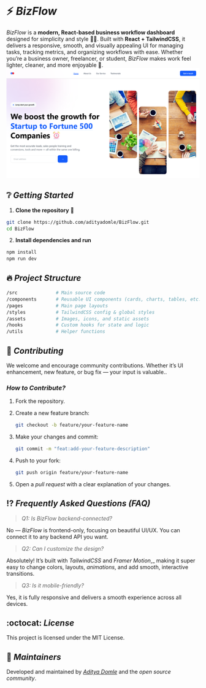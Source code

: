 # ⚡ _BizFlow_  
*BizFlow* is a **modern, React-based business workflow dashboard** designed for simplicity and style 💼✨. Built with **React + TailwindCSS**, it delivers a responsive, smooth, and visually appealing UI for managing tasks, tracking metrics, and organizing workflows with ease. Whether you’re a business owner, freelancer, or student, *BizFlow* makes work feel lighter, cleaner, and more enjoyable 🚀.  
![BizFlow Screenshot](public/Screenshot%202025-08-10%20101620.png)  

## ❔ _Getting Started_  
1. **Clone the repository** 📂  
```bash
git clone https://github.com/adityadomle/BizFlow.git
cd BizFlow
```
2. **Install dependencies and run**
```bash 
npm install
npm run dev
```
## 🔥 _Project Structure_
```bash
/src              # Main source code
/components       # Reusable UI components (cards, charts, tables, etc.)
/pages            # Main page layouts
/styles           # TailwindCSS config & global styles
/assets           # Images, icons, and static assets
/hooks            # Custom hooks for state and logic
/utils            # Helper functions
```
## 👥 _Contributing_

We welcome and encourage community contributions. Whether it’s UI enhancement, new feature, or bug fix — your input is valuable..

### _How to Contribute?_

1. Fork the repository.
   
3. Create a new feature branch:

   ```bash
   git checkout -b feature/your-feature-name
   ```
   
4. Make your changes and commit:

   ```bash
   git commit -m "feat:add-your-feature-description"
   ```
   
5. Push to your fork:

   ```bash
   git push origin feature/your-feature-name
   ```
   
6. Open a _pull request_ with a clear explanation of your changes.

## ⁉️ _Frequently Asked Questions (FAQ)_
> *Q1: Is BizFlow backend-connected?*

No — _BizFlow_ is frontend-only, focusing on beautiful UI/UX. You can connect it to any backend API you want.
> *Q2: Can I customize the design?*

Absolutely! It’s built with _TailwindCSS_ and _Framer Motion_,_ making it super easy to change colors, layouts, _animations_, and add smooth, interactive transitions.

> *Q3: Is it mobile-friendly?*

Yes, it is fully responsive and delivers a smooth experience across all devices.

## :octocat: _License_

This project is licensed under the MIT License.

## 💚 _Maintainers_

Developed and maintained by [_Aditya Domle_](https://www.linkedin.com/in/adityadomle/) and the _open source community_.